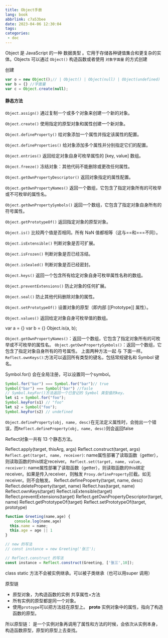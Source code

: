 ```yaml
---
title: Object手册
lang: book
abbrlink: c7a53bee
date: 2023-04-06 12:30:04
tags:
categories:
 - doc
---
```



Object 是 JavaScript 的一种 数据类型 。它用于存储各种键值集合和更复杂的实体。Objects 可以通过 `Object()` 构造函数或者使用 `对象字面量` 的方式创建
<!-- more -->

创建
```JavaScript
var o = new Object();// | Object() | Object(null) | Object(undefined)
var b = {} //字面量
var c = Object.create(null);
```

#### 静态方法
`Object.assign()`
通过复制一个或多个对象来创建一个新的对象。

`Object.create()`
使用指定的原型对象和属性创建一个新对象。

`Object.defineProperty()`
给对象添加一个属性并指定该属性的配置。

`Object.defineProperties()`
给对象添加多个属性并分别指定它们的配置。

`Object.entries()`
返回给定对象自身可枚举属性的 [key, value] 数组。

`Object.freeze()`
冻结对象：其他代码不能删除或更改任何属性。

`Object.getOwnPropertyDescriptor()`
返回对象指定的属性配置。

`Object.getOwnPropertyNames()`
返回一个数组，它包含了指定对象所有的可枚举或不可枚举的属性名。

`Object.getOwnPropertySymbols()`
返回一个数组，它包含了指定对象自身所有的符号属性。

`Object.getPrototypeOf()`
返回指定对象的原型对象。

`Object.is()`
比较两个值是否相同。所有 NaN 值都相等（这与==和===不同）。

`Object.isExtensible()`
判断对象是否可扩展。

`Object.isFrozen()`
判断对象是否已经冻结。

`Object.isSealed()`
判断对象是否已经密封。

`Object.keys()`
返回一个包含所有给定对象自身可枚举属性名称的数组。

`Object.preventExtensions()`
防止对象的任何扩展。

`Object.seal()`
防止其他代码删除对象的属性。

`Object.setPrototypeOf()`
设置对象的原型（即内部 [[Prototype]] 属性）。

`Object.values()`
返回给定对象自身可枚举值的数组。


var a = {}
var b = {}
Object.is(a, b);


`Object.getOwnPropertyNames()`：返回一个数组，它包含了指定对象所有的可枚举或不可枚举的属性名。
`Object.getOwnPropertySymbols()`：返回一个数组，它包含了指定对象自身所有的符号属性。
上面两种方法一起 与 下面一样。
`Reflect.ownKeys()`:方法可以返回所有类型的键名，包括常规键名和 Symbol 键名。 


Symbol.for() 会在全局注册，可以设置同一个symbol。
```js
Symbol.for("bar") === Symbol.for("bar")// true
Symbol("bar") === Symbol("bar") //fasle
// Symbol.keyFor()方法返回一个已登记的 Symbol 类型值的key。
let s1 = Symbol.for("foo");
Symbol.keyFor(s1) // "foo"
let s2 = Symbol("foo");
Symbol.keyFor(s2) // undefined

```

`Object.defineProperty(obj, name, desc)`在无法定义属性时，会抛出一个错误，而`Reflect.defineProperty(obj, name, desc)`则会返回false

Reflect对象一共有 13 个静态方法。

Reflect.apply(target, thisArg, args)
Reflect.construct(target, args)
`Reflect.get(target, name, receiver)`: name属性部署了读取函数（getter），则读取函数的this绑定receiver。
`Reflect.set(target, name, value, receiver)`: name属性部署了读取函数（getter），则读取函数的this绑定receiver。如果是传入receiver，则触发 `Proxy.defineProperty`拦截。如无receiver。则不会触发。
Reflect.defineProperty(target, name, desc)
Reflect.deleteProperty(target, name)
Reflect.has(target, name)
Reflect.ownKeys(target)
Reflect.isExtensible(target)
Reflect.preventExtensions(target)
Reflect.getOwnPropertyDescriptor(target, name)
Reflect.getPrototypeOf(target)
Reflect.setPrototypeOf(target, prototype)

```js
function Greeting(name,age) {
    console.log(name,age)
  this.name = name;
  this.age = age || 1
}

// new 的写法
// const instance = new Greeting('张三');

// Reflect.construct 的写法
const instance = Reflect.construct(Greeting, ['张三',10]);
```

class static 方法不会被实例继承。可以被子类继承（也可以用super 调用）


原型链

+ 原型对象，为构造函数的实例 共享属性+方法
+ 所有实例的原型都是同一个对象。
+ 使用`protoype`可以把方法挂在原型上。
  __proto__ 实例对象中的属性，指向了构造函数的原型。

所以原型链： 是一个实例对象再调用了属性和方法的时候，会依次从实例本身，构造函数原型，原型的原型上去查找。


